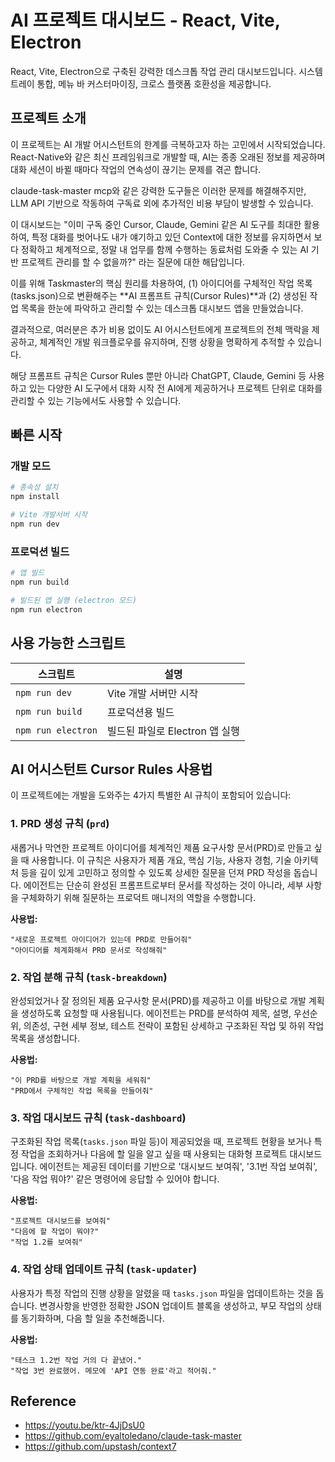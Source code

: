 # AI 프로젝트 대시보드 - React, Vite, Electron

React, Vite, Electron으로 구축된 강력한 데스크톱 작업 관리 대시보드입니다. 시스템 트레이 통합, 메뉴 바 커스터마이징, 크로스 플랫폼 호환성을 제공합니다.

## 프로젝트 소개

이 프로젝트는 AI 개발 어시스턴트의 한계를 극복하고자 하는 고민에서 시작되었습니다. React-Native와 같은 최신 프레임워크로 개발할 때, AI는 종종 오래된 정보를 제공하며 대화 세션이 바뀔 때마다 작업의 연속성이 끊기는 문제를 겪곤 합니다.

claude-task-master mcp와 같은 강력한 도구들은 이러한 문제를 해결해주지만, LLM API 기반으로 작동하여 구독료 외에 추가적인 비용 부담이 발생할 수 있습니다.

이 대시보드는 "이미 구독 중인 Cursor, Claude, Gemini 같은 AI 도구를 최대한 활용하여, 특정 대화를 벗어나도 내가 얘기하고 있던 Context에 대한 정보를 유지하면서 보다 정확하고 체계적으로, 정말 내 업무를 함께 수행하는 동료처럼 도와줄 수 있는 AI 기반 프로젝트 관리를 할 수 없을까?" 라는 질문에 대한 해답입니다.

이를 위해 Taskmaster의 핵심 원리를 차용하여, (1) 아이디어를 구체적인 작업 목록(tasks.json)으로 변환해주는 **AI 프롬프트 규칙(Cursor Rules)**과 (2) 생성된 작업 목록을 한눈에 파악하고 관리할 수 있는 데스크톱 대시보드 앱을 만들었습니다.

결과적으로, 여러분은 추가 비용 없이도 AI 어시스턴트에게 프로젝트의 전체 맥락을 제공하고, 체계적인 개발 워크플로우를 유지하며, 진행 상황을 명확하게 추적할 수 있습니다.

해당 프롬프트 규칙은 Cursor Rules 뿐만 아니라 ChatGPT, Claude, Gemini 등 사용하고 있는 다양한 AI 도구에서 대화 시작 전 AI에게 제공하거나 프로젝트 단위로 대화를 관리할 수 있는 기능에서도 사용할 수 있습니다.

## 빠른 시작

### 개발 모드

```bash
# 종속성 설치
npm install

# Vite 개발서버 시작
npm run dev
```

### 프로덕션 빌드

```bash
# 앱 빌드
npm run build

# 빌드된 앱 실행 (electron 모드)
npm run electron
```

## 사용 가능한 스크립트

| 스크립트           | 설명                           |
| ------------------ | ------------------------------ |
| `npm run dev`      | Vite 개발 서버만 시작          |
| `npm run build`    | 프로덕션용 빌드                |
| `npm run electron` | 빌드된 파일로 Electron 앱 실행 |

## AI 어시스턴트 Cursor Rules 사용법

이 프로젝트에는 개발을 도와주는 4가지 특별한 AI 규칙이 포함되어 있습니다:

### 1. PRD 생성 규칙 (`prd`)

새롭거나 막연한 프로젝트 아이디어를 체계적인 제품 요구사항 문서(PRD)로 만들고 싶을 때 사용합니다. 이 규칙은 사용자가 제품 개요, 핵심 기능, 사용자 경험, 기술 아키텍처 등을 깊이 있게 고민하고 정의할 수 있도록 상세한 질문을 던져 PRD 작성을 돕습니다. 에이전트는 단순히 완성된 프롬프트로부터 문서를 작성하는 것이 아니라, 세부 사항을 구체화하기 위해 질문하는 프로덕트 매니저의 역할을 수행합니다.

**사용법:**

```
"새로운 프로젝트 아이디어가 있는데 PRD로 만들어줘"
"아이디어를 체계화해서 PRD 문서로 작성해줘"
```

### 2. 작업 분해 규칙 (`task-breakdown`)

완성되었거나 잘 정의된 제품 요구사항 문서(PRD)를 제공하고 이를 바탕으로 개발 계획을 생성하도록 요청할 때 사용됩니다. 에이전트는 PRD를 분석하여 제목, 설명, 우선순위, 의존성, 구현 세부 정보, 테스트 전략이 포함된 상세하고 구조화된 작업 및 하위 작업 목록을 생성합니다.

**사용법:**

```
"이 PRD를 바탕으로 개발 계획을 세워줘"
"PRD에서 구체적인 작업 목록을 만들어줘"
```

### 3. 작업 대시보드 규칙 (`task-dashboard`)

구조화된 작업 목록(`tasks.json` 파일 등)이 제공되었을 때, 프로젝트 현황을 보거나 특정 작업을 조회하거나 다음에 할 일을 알고 싶을 때 사용되는 대화형 프로젝트 대시보드입니다. 에이전트는 제공된 데이터를 기반으로 '대시보드 보여줘', '3.1번 작업 보여줘', '다음 작업 뭐야?' 같은 명령어에 응답할 수 있어야 합니다.

**사용법:**

```
"프로젝트 대시보드를 보여줘"
"다음에 할 작업이 뭐야?"
"작업 1.2를 보여줘"
```

### 4. 작업 상태 업데이트 규칙 (`task-updater`)

사용자가 특정 작업의 진행 상황을 알렸을 때 `tasks.json` 파일을 업데이트하는 것을 돕습니다. 변경사항을 반영한 정확한 JSON 업데이트 블록을 생성하고, 부모 작업의 상태를 동기화하며, 다음 할 일을 추천해줍니다.

**사용법:**

```
"태스크 1.2번 작업 거의 다 끝냈어."
"작업 3번 완료했어. 메모에 'API 연동 완료'라고 적어줘."
```

## Reference

- https://youtu.be/ktr-4JjDsU0
- https://github.com/eyaltoledano/claude-task-master
- https://github.com/upstash/context7

